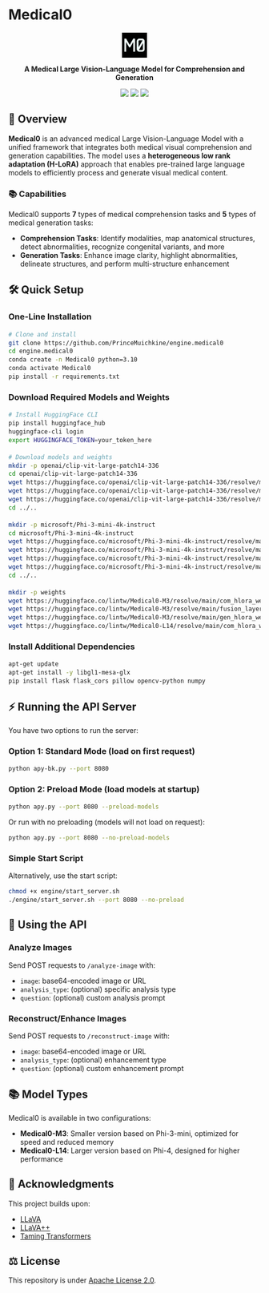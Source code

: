 # Medical0

<div align="center">
<img src="images/Medical0.png" alt="icon" style="width:50px; vertical-align:middle;" />

**A Medical Large Vision-Language Model for Comprehension and Generation**

<a href='https://arxiv.org/abs/2502.09838'><img src='https://img.shields.io/badge/Paper-Arxiv-red'></a> 
<a href='https://huggingface.co/lintw/Medical0-M3'><img src='https://img.shields.io/badge/Model-Huggingface-yellow'></a>
<a href='https://huggingface.co/datasets/lintw/VL-Health'><img src='https://img.shields.io/badge/Dataset-Huggingface-E59FB6'></a>

</div>

## 🌟 Overview
**Medical0** is an advanced medical Large Vision-Language Model with a unified framework that integrates both medical visual comprehension and generation capabilities. The model uses a **heterogeneous low rank adaptation (H-LoRA)** approach that enables pre-trained large language models to efficiently process and generate visual medical content.

### 📚 Capabilities
Medical0 supports **7** types of medical comprehension tasks and **5** types of medical generation tasks:

- **Comprehension Tasks**: Identify modalities, map anatomical structures, detect abnormalities, recognize congenital variants, and more
- **Generation Tasks**: Enhance image clarity, highlight abnormalities, delineate structures, and perform multi-structure enhancement

## 🛠️ Quick Setup

### One-Line Installation

```bash
# Clone and install
git clone https://github.com/PrinceMuichkine/engine.medical0
cd engine.medical0
conda create -n Medical0 python=3.10
conda activate Medical0
pip install -r requirements.txt
```

### Download Required Models and Weights

```bash
# Install HuggingFace CLI
pip install huggingface_hub
huggingface-cli login
export HUGGINGFACE_TOKEN=your_token_here

# Download models and weights
mkdir -p openai/clip-vit-large-patch14-336
cd openai/clip-vit-large-patch14-336
wget https://huggingface.co/openai/clip-vit-large-patch14-336/resolve/main/config.json
wget https://huggingface.co/openai/clip-vit-large-patch14-336/resolve/main/preprocessor_config.json
wget https://huggingface.co/openai/clip-vit-large-patch14-336/resolve/main/pytorch_model.bin
cd ../..

mkdir -p microsoft/Phi-3-mini-4k-instruct
cd microsoft/Phi-3-mini-4k-instruct
wget https://huggingface.co/microsoft/Phi-3-mini-4k-instruct/resolve/main/config.json
wget https://huggingface.co/microsoft/Phi-3-mini-4k-instruct/resolve/main/tokenizer_config.json
wget https://huggingface.co/microsoft/Phi-3-mini-4k-instruct/resolve/main/tokenizer.model
wget https://huggingface.co/microsoft/Phi-3-mini-4k-instruct/resolve/main/pytorch_model.bin
cd ../..

mkdir -p weights
wget https://huggingface.co/lintw/Medical0-M3/resolve/main/com_hlora_weights.bin -O weights/com_hlora_weights.bin
wget https://huggingface.co/lintw/Medical0-M3/resolve/main/fusion_layer_weights.bin -O weights/fusion_layer_weights.bin
wget https://huggingface.co/lintw/Medical0-M3/resolve/main/gen_hlora_weights.bin -O weights/gen_hlora_weights.bin
wget https://huggingface.co/lintw/Medical0-L14/resolve/main/com_hlora_weights_phi4.bin -O weights/com_hlora_weights_phi4.bin
```

### Install Additional Dependencies

```bash
apt-get update
apt-get install -y libgl1-mesa-glx
pip install flask flask_cors pillow opencv-python numpy
```

## ⚡ Running the API Server

You have two options to run the server:

### Option 1: Standard Mode (load on first request)
```bash
python apy-bk.py --port 8080
```

### Option 2: Preload Mode (load models at startup)
```bash
python apy.py --port 8080 --preload-models
```

Or run with no preloading (models will not load on request):
```bash
python apy.py --port 8080 --no-preload-models
```

### Simple Start Script
Alternatively, use the start script:
```bash
chmod +x engine/start_server.sh
./engine/start_server.sh --port 8080 --no-preload
```

## 🧠 Using the API

### Analyze Images
Send POST requests to `/analyze-image` with:
- `image`: base64-encoded image or URL
- `analysis_type`: (optional) specific analysis type
- `question`: (optional) custom analysis prompt

### Reconstruct/Enhance Images
Send POST requests to `/reconstruct-image` with:
- `image`: base64-encoded image or URL
- `analysis_type`: (optional) enhancement type
- `question`: (optional) custom enhancement prompt

## 📚 Model Types

Medical0 is available in two configurations:

- **Medical0-M3**: Smaller version based on Phi-3-mini, optimized for speed and reduced memory
- **Medical0-L14**: Larger version based on Phi-4, designed for higher performance

## 🤝 Acknowledgments
This project builds upon:
- [LLaVA](https://github.com/haotian-liu/LLaVA)
- [LLaVA++](https://github.com/mbzuai-oryx/LLaVA-pp)
- [Taming Transformers](https://github.com/CompVis/taming-transformers)

## ⚖️ License
This repository is under [Apache License 2.0](LICENSE).
